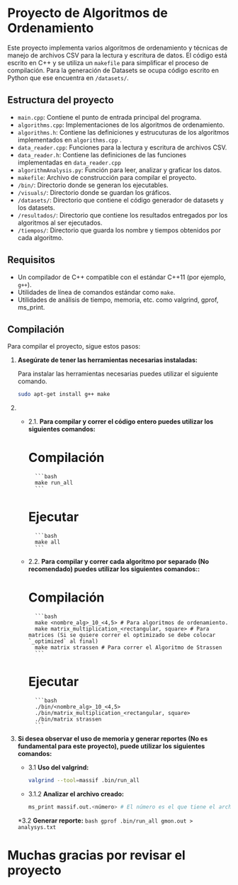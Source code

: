 # Proyecto de Algoritmos de Ordenamiento

Este proyecto implementa varios algoritmos de ordenamiento y técnicas de manejo de archivos CSV para la lectura y escritura de datos. El código está escrito en C++ y se utiliza un `makefile` para simplificar el proceso de compilación. Para la generación de Datasets se ocupa código escrito en Python que ese encuentra en `/datasets/`.

## Estructura del proyecto

- `main.cpp`: Contiene el punto de entrada principal del programa.
- `algorithms.cpp`: Implementaciones de los algoritmos de ordenamiento.
- `algorithms.h`: Contiene las definiciones y estrucuturas de los algoritmos implementados en `algorithms.cpp` .
- `data_reader.cpp`: Funciones para la lectura y escritura de archivos CSV.
-  `data_reader.h`: Contiene las definiciones de las funciones implementadas en `data_reader.cpp`
- `algorithmAnalysis.py`: Función para leer, analizar y graficar los datos.
- `makefile`: Archivo de construcción para compilar el proyecto.
- `/bin/`: Directorio donde se generan los ejecutables.
- `/visuals/`: Directorio donde se guardan los gráficos.
- `/datasets/`: Directorio que contiene el código generador de datasets y los datasets.
- `/resultados/`: Directorio que contiene los resultados entregados por los algoritmos al ser ejecutados.
- `/tiempos/`: Directorio que guarda los nombre y tiempos obtenidos por cada algoritmo.


## Requisitos

- Un compilador de C++ compatible con el estándar C++11 (por ejemplo, `g++`).
- Utilidades de línea de comandos estándar como `make`.
- Utilidades de análisis de tiempo, memoria, etc. como valgrind, gprof, ms_print. 


    
## Compilación

Para compilar el proyecto, sigue estos pasos:

1. **Asegúrate de tener las herramientas necesarias instaladas:**

   Para instalar las herramientas necesarias puedes utilizar el siguiente comando.

   ```bash
   sudo apt-get install g++ make
   ```

2. 
    * 2.1. **Para compilar y correr el código entero puedes utilizar los siguientes comandos:**

        # Compilación
            ```bash
            make run_all
            ```
        
        # Ejecutar
            ```bash
            make all
            ```

    * 2.2. **Para compilar y correr cada algoritmo por separado (No recomendado) puedes utilizar los siguientes comandos::**

        # Compilación
            ```bash
            make <nombre_alg>_10_<4,5> # Para algoritmos de ordenamiento.
            make matrix_multiplication_<rectangular, square> # Para matrices (Si se quiere correr el optimizado se debe colocar `_optimized` al final)
            make matrix strassen # Para correr el Algoritmo de Strassen
            ```

        # Ejecutar
            ```bash
            ./bin/<nombre_alg>_10_<4,5>
            ./bin/matrix_multiplication_<rectangular, square>
            ./bin/matrix strassen
            ```

3. **Si desea observar el uso de memoria y generar reportes (No es fundamental para este proyecto), puede utilizar los siguientes comandos:**
    
    * 3.1 **Uso del valgrind:** 
        ```bash
        valgrind --tool=massif .bin/run_all
        ```
    * 3.1.2 **Analizar el archivo creado:**
        ```bash
        ms_print massif.out.<número> # El número es el que tiene el archivo al ocupar massif en el valgrin
        ```


    *3.2 **Generar reporte:**
        ```bash
        gprof .bin/run_all gmon.out > analysys.txt
        ```

# Muchas gracias por revisar el proyecto